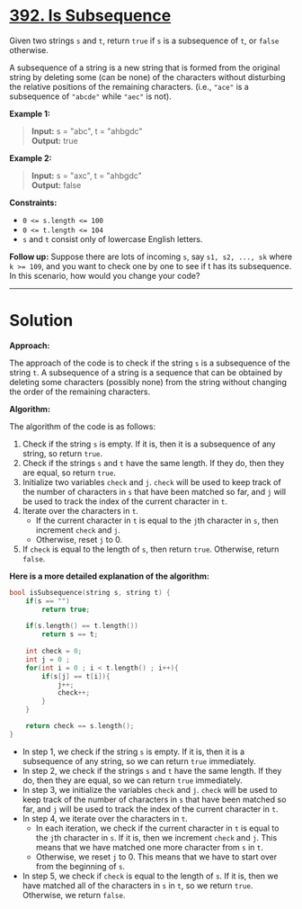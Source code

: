 # [392. Is Subsequence](https://leetcode.com/problems/is-subsequence/)

Given two strings `s` and `t`, return `true` if `s` is a subsequence of `t`, or `false` otherwise.

A subsequence of a string is a new string that is formed from the original string by deleting some (can be none) of the characters without disturbing the relative positions of the remaining characters. (i.e., `"ace"` is a subsequence of `"abcde"` while `"aec"` is not).

 

**Example 1:**

> **Input:** s = "abc", t = "ahbgdc"<br>
**Output:** true

**Example 2:**

> **Input:** s = "axc", t = "ahbgdc"<br>
**Output:** false
 

**Constraints:**

- `0 <= s.length <= 100`
- `0 <= t.length <= 104`
- `s` and `t` consist only of lowercase English letters.
 

**Follow up:** Suppose there are lots of incoming `s`, say `s1, s2, ..., sk` where `k >= 109`, and you want to check one by one to see if t has its subsequence. In this scenario, how would you change your code?

---
# Solution

**Approach:**

The approach of the code is to check if the string `s` is a subsequence of the string `t`. A subsequence of a string is a sequence that can be obtained by deleting some characters (possibly none) from the string without changing the order of the remaining characters.

**Algorithm:**

The algorithm of the code is as follows:

1. Check if the string `s` is empty. If it is, then it is a subsequence of any string, so return `true`.
2. Check if the strings `s` and `t` have the same length. If they do, then they are equal, so return `true`.
3. Initialize two variables `check` and `j`. `check` will be used to keep track of the number of characters in `s` that have been matched so far, and `j` will be used to track the index of the current character in `t`.
4. Iterate over the characters in `t`.
    * If the current character in `t` is equal to the `j`th character in `s`, then increment `check` and `j`.
    * Otherwise, reset `j` to 0.
5. If `check` is equal to the length of `s`, then return `true`. Otherwise, return `false`.

**Here is a more detailed explanation of the algorithm:**
```cpp
bool isSubsequence(string s, string t) {
    if(s == "")
        return true;
    
    if(s.length() == t.length())
        return s == t;
    
    int check = 0;
    int j = 0 ;
    for(int i = 0 ; i < t.length() ; i++){
        if(s[j] == t[i]){
            j++;
            check++;
        }
    }

    return check == s.length();
}
```

* In step 1, we check if the string `s` is empty. If it is, then it is a subsequence of any string, so we can return `true` immediately.
* In step 2, we check if the strings `s` and `t` have the same length. If they do, then they are equal, so we can return `true` immediately.
* In step 3, we initialize the variables `check` and `j`. `check` will be used to keep track of the number of characters in `s` that have been matched so far, and `j` will be used to track the index of the current character in `t`.
* In step 4, we iterate over the characters in `t`.
    * In each iteration, we check if the current character in `t` is equal to the `j`th character in `s`. If it is, then we increment `check` and `j`. This means that we have matched one more character from `s` in `t`.
    * Otherwise, we reset `j` to 0. This means that we have to start over from the beginning of `s`.
* In step 5, we check if `check` is equal to the length of `s`. If it is, then we have matched all of the characters in `s` in `t`, so we return `true`. Otherwise, we return `false`.